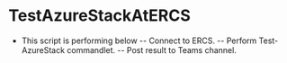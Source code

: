# TestAzureStackAtERCS
- This script is performing below
-- Connect to ERCS.
-- Perform Test-AzureStack commandlet.
-- Post result to Teams channel.
